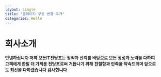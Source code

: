 ```yaml
---
layout: single
title: "홈페이지 구성 변경 추가"
categories: Hello
---
```


# 회사소개

<b>안녕하십니까 저희 모든IT전당포는 정직과 신뢰를 바탕으로 </b>
<b>모든 정성과 노력을 다하여 고객에게 한발 더 가까운 전당포로써 거듭나기 위해</b>
<b>친절함과 만족을 약속드리며 앞으로도 최선을 다하겠습니다</b>
<b>감사합니다</b>